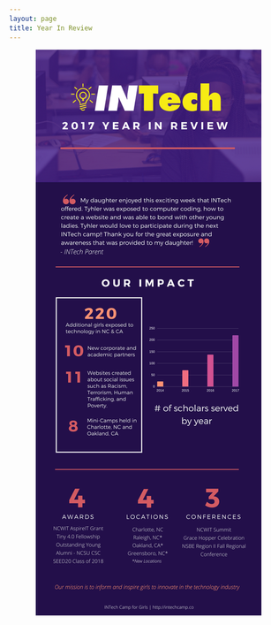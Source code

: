 ```yaml
---
layout: page
title: Year In Review
---
```


<p align="center">
	<img src="/images/2017Year-In-Review.png" alt="" />
</p>